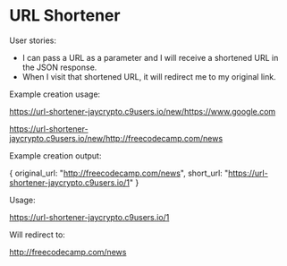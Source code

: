 # URL Shortener
User stories:
- I can pass a URL as a parameter and I will receive a shortened URL in the JSON response.
- When I visit that shortened URL, it will redirect me to my original link.

Example creation usage:

https://url-shortener-jaycrypto.c9users.io/new/https://www.google.com 

https://url-shortener-jaycrypto.c9users.io/new/http://freecodecamp.com/news

Example creation output:

{ original_url: "http://freecodecamp.com/news", short_url: "https://url-shortener-jaycrypto.c9users.io/1" }

Usage:

https://url-shortener-jaycrypto.c9users.io/1


Will redirect to:

http://freecodecamp.com/news
